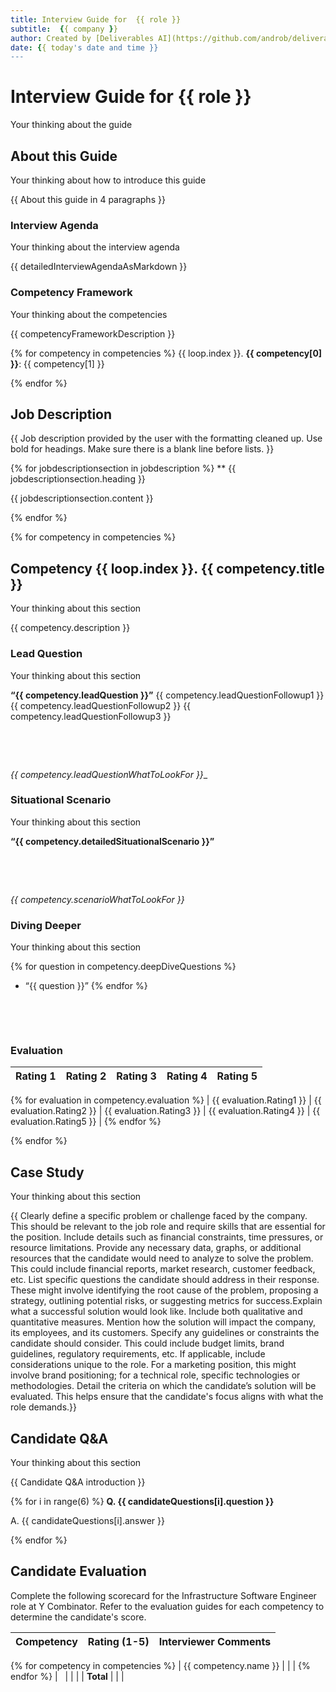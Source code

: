 ```yaml
--- 
title: Interview Guide for  {{ role }}
subtitle:  {{ company }}
author: Created by [Deliverables AI](https://github.com/androb/deliverables)
date: {{ today's date and time }}
--- 
```


# Interview Guide for {{ role }}

<thinking>Your thinking about the guide</thinking>

## About this Guide

<thinking>Your thinking about how to introduce this guide</thinking>

{{ About this guide in 4 paragraphs }}

### Interview Agenda

<thinking>Your thinking about the interview agenda</thinking>

{{ detailedInterviewAgendaAsMarkdown }}

### Competency Framework

<thinking>Your thinking about the competencies</thinking>

{{ competencyFrameworkDescription }}

{% for competency in competencies %}
{{ loop.index }}. **{{ competency[0] }}**: {{ competency[1] }}

{% endfor %}

## Job Description

{{ Job description provided by the user with the formatting cleaned up. Use bold for headings. Make sure there is a blank line before lists. }}

{% for jobdescriptionsection in jobdescription %}
** {{ jobdescriptionsection.heading }}

{{ jobdescriptionsection.content }}

{% endfor %}

{% for competency in competencies %}

## Competency {{ loop.index }}. **{{ competency.title }}**

<thinking>Your thinking about this section</thinking>

{{ competency.description }}

### Lead Question

<thinking>Your thinking about this section</thinking>

**&ldquo;{{ competency.leadQuestion }}&rdquo;** {{ competency.leadQuestionFollowup1 }} {{ competency.leadQuestionFollowup2 }} {{ competency.leadQuestionFollowup3 }}

&nbsp;

&nbsp;

_{{ competency.leadQuestionWhatToLookFor }}__

### Situational Scenario

<thinking>Your thinking about this section</thinking>

**&ldquo;{{ competency.detailedSituationalScenario }}&rdquo;**

&nbsp;

&nbsp;

_{{ competency.scenarioWhatToLookFor }}_

### Diving Deeper

<thinking>Your thinking about this section</thinking>

{% for question in competency.deepDiveQuestions %}
- &ldquo;{{ question }}&rdquo;
{% endfor %}

&nbsp;

&nbsp;

### Evaluation

| Rating 1 | Rating 2 | Rating 3 | Rating 4 | Rating 5 |
| -------- | -------- | -------- | -------- | -------- |
{% for evaluation in competency.evaluation %}
| {{ evaluation.Rating1 }} | {{ evaluation.Rating2 }} | {{ evaluation.Rating3 }} | {{ evaluation.Rating4 }} | {{ evaluation.Rating5 }} |
{% endfor %}

{% endfor %}

## Case Study

<thinking>Your thinking about this section</thinking>

{{ Clearly define a specific problem or challenge faced by the company. This should be relevant to the job role and require skills that are essential for the position. Include details such as financial constraints, time pressures, or resource limitations. Provide any necessary data, graphs, or additional resources that the candidate would need to analyze to solve the problem. This could include financial reports, market research, customer feedback, etc. List specific questions the candidate should address in their response. These might involve identifying the root cause of the problem, proposing a strategy, outlining potential risks, or suggesting metrics for success.Explain what a successful solution would look like. Include both qualitative and quantitative measures. Mention how the solution will impact the company, its employees, and its customers. Specify any guidelines or constraints the candidate should consider. This could include budget limits, brand guidelines, regulatory requirements, etc. If applicable, include considerations unique to the role. For a marketing position, this might involve brand positioning; for a technical role, specific technologies or methodologies. Detail the criteria on which the candidate’s solution will be evaluated. This helps ensure that the candidate's focus aligns with what the role demands.}}

## Candidate Q&A

<thinking>Your thinking about this section</thinking>

{{ Candidate Q&A introduction }}

{% for i in range(6) %}
**Q. {{ candidateQuestions[i].question }}**

A. {{ candidateQuestions[i].answer }}

{% endfor %}

## Candidate Evaluation

Complete the following scorecard for the Infrastructure Software Engineer role at Y Combinator. Refer to the evaluation guides for 
each competency to determine the candidate's score.

| Competency | Rating (1-5) | Interviewer Comments |
| --- | --- | --- |
{% for competency in competencies %}
| {{ competency.name }} |   |   |
{% endfor %}
| &nbsp; | | |
| **Total** |   |   |